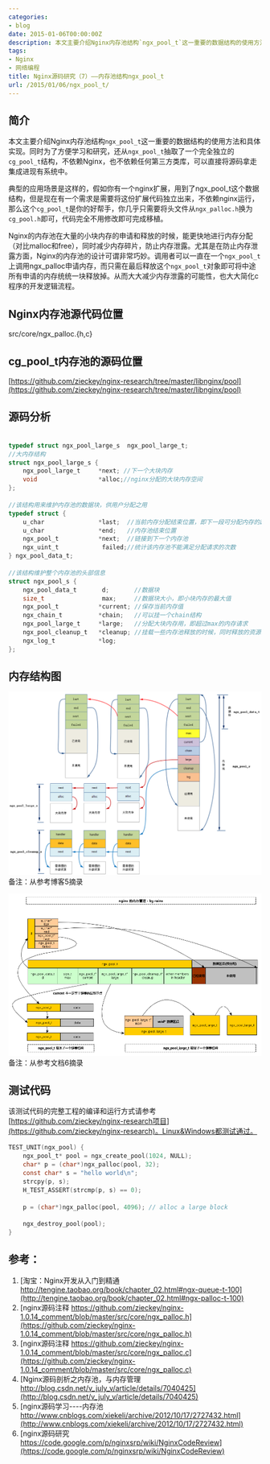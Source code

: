 ```yaml
---
categories:
- blog
date: 2015-01-06T00:00:00Z
description: 本文主要介绍Nginx内存池结构`ngx_pool_t`这一重要的数据结构的使用方法和具体实现。同时为了方便学习和研究，还从`ngx_pool_t`抽取了一个完全独立的`cg_pool_t`结构，不依赖Nginx，也不依赖任何第三方类库，可以直接将源码拿走集成进现有系统中。
tags:
- Nginx
- 网络编程
title: Nginx源码研究（7）——内存池结构ngx_pool_t
url: /2015/01/06/ngx_pool_t/
---
```


## 简介

本文主要介绍Nginx内存池结构`ngx_pool_t`这一重要的数据结构的使用方法和具体实现。同时为了方便学习和研究，还从`ngx_pool_t`抽取了一个完全独立的`cg_pool_t`结构，不依赖Nginx，也不依赖任何第三方类库，可以直接将源码拿走集成进现有系统中。

典型的应用场景是这样的，假如你有一个nginx扩展，用到了ngx_pool_t这个数据结构，但是现在有一个需求是需要将这份扩展代码独立出来，不依赖nginx运行，那么这个`cg_pool_t`是你的好帮手，你几乎只需要将头文件从`ngx_palloc.h`换为`cg_pool.h`即可，代码完全不用修改即可完成移植。

Nginx的内存池在大量的小块内存的申请和释放的时候，能更快地进行内存分配（对比malloc和free），同时减少内存碎片，防止内存泄露。尤其是在防止内存泄露方面，Nginx的内存池的设计可谓非常巧妙。调用者可以一直在一个`ngx_pool_t`上调用ngx_palloc申请内存，而只需在最后释放这个`ngx_pool_t`对象即可将中途所有申请的内存统统一块释放掉。从而大大减少内存泄露的可能性，也大大简化c程序的开发逻辑流程。



## Nginx内存池源代码位置

src/core/ngx_palloc.{h,c}

## cg_pool_t内存池的源码位置

[https://github.com/zieckey/nginx-research/tree/master/libnginx/pool](https://github.com/zieckey/nginx-research/tree/master/libnginx/pool)

## 源码分析

```c

typedef struct ngx_pool_large_s  ngx_pool_large_t;
//大内存结构
struct ngx_pool_large_s {
    ngx_pool_large_t     *next; //下一个大块内存
    void                 *alloc;//nginx分配的大块内存空间
};

//该结构用来维护内存池的数据块，供用户分配之用
typedef struct {
    u_char               *last;  //当前内存分配结束位置，即下一段可分配内存的起始位置
    u_char               *end;   //内存池结束位置
    ngx_pool_t           *next;  //链接到下一个内存池
    ngx_uint_t            failed;//统计该内存池不能满足分配请求的次数
} ngx_pool_data_t;

//该结构维护整个内存池的头部信息
struct ngx_pool_s {
    ngx_pool_data_t       d;       //数据块
    size_t                max;     //数据块大小，即小块内存的最大值
    ngx_pool_t           *current; //保存当前内存值
    ngx_chain_t          *chain;   //可以挂一个chain结构
    ngx_pool_large_t     *large;   //分配大块内存用，即超过max的内存请求
    ngx_pool_cleanup_t   *cleanup; //挂载一些内存池释放的时候，同时释放的资源
    ngx_log_t            *log;
};
```

## 内存结构图

[![](/images/githubpages/nginx/ngx_pool_t_xiekeli.png)](/images/githubpages/nginx/ngx_pool_t_xiekeli.png)
备注：从参考博客5摘录

[![](/images/githubpages/nginx/ngx_pool_t_rainx.png)](/images/githubpages/nginx/ngx_pool_t_rainx.png)
备注：从参考文档6摘录

## 测试代码

该测试代码的完整工程的编译和运行方式请参考 [https://github.com/zieckey/nginx-research项目](https://github.com/zieckey/nginx-research)。Linux&Windows都测试通过。

```c
TEST_UNIT(ngx_pool) {
    ngx_pool_t* pool = ngx_create_pool(1024, NULL);
    char* p = (char*)ngx_palloc(pool, 32);
    const char* s = "hello world\n";
    strcpy(p, s);
    H_TEST_ASSERT(strcmp(p, s) == 0);

    p = (char*)ngx_palloc(pool, 4096); // alloc a large block

    ngx_destroy_pool(pool);
}
```

## 参考：

1. [淘宝：Nginx开发从入门到精通 http://tengine.taobao.org/book/chapter_02.html#ngx-queue-t-100](http://tengine.taobao.org/book/chapter_02.html#ngx-palloc-t-100)
2. [nginx源码注释 https://github.com/zieckey/nginx-1.0.14_comment/blob/master/src/core/ngx_palloc.h](https://github.com/zieckey/nginx-1.0.14_comment/blob/master/src/core/ngx_palloc.h)
3. [nginx源码注释 https://github.com/zieckey/nginx-1.0.14_comment/blob/master/src/core/ngx_palloc.c](https://github.com/zieckey/nginx-1.0.14_comment/blob/master/src/core/ngx_palloc.c)
4. [Nginx源码剖析之内存池，与内存管理 http://blog.csdn.net/v_july_v/article/details/7040425](http://blog.csdn.net/v_july_v/article/details/7040425)
5. [nginx源码学习----内存池 http://www.cnblogs.com/xiekeli/archive/2012/10/17/2727432.html](http://www.cnblogs.com/xiekeli/archive/2012/10/17/2727432.html)
6. [nginx源码研究 https://code.google.com/p/nginxsrp/wiki/NginxCodeReview](https://code.google.com/p/nginxsrp/wiki/NginxCodeReview)